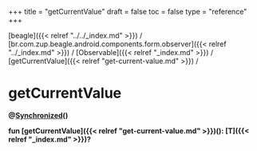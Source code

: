 +++
title = "getCurrentValue"
draft = false
toc = false
type = "reference"
+++

[beagle]({{< relref "../../_index.md" >}}) / [br.com.zup.beagle.android.components.form.observer]({{< relref "../_index.md" >}}) / [Observable]({{< relref "_index.md" >}}) / [getCurrentValue]({{< relref "get-current-value.md" >}}) / 



# getCurrentValue  
  
<b><b>@[Synchronized](https://kotlinlang.org/api/latest/jvm/stdlib/kotlin.jvm/-synchronized/index.html)()  
  
fun [getCurrentValue]({{< relref "get-current-value.md" >}})(): [T]({{< relref "_index.md" >}})?</b></b>  



